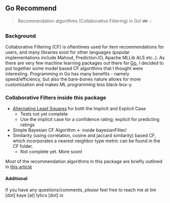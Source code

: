 ## Go Recommend 

> Recommendation algorithms (Collaborative Filtering) in Go! 
> :family: :bulb:

### Background 
Collaborative Filtering (CF) is oftentimes used for item recommendations for users, and many libraries exist for other languages (popular implementations include Mahout, Prediction.IO, Apache MLLib ALS etc..). As there are very few machine learning packages out there for [Go](http://www.golang.org), I decided to put together some model based CF algorithms that I thought were interesting. Programming in Go has many benefits - namely speed/efficiency, but also the bare-bones nature allows for more customization and makes ML programming less black-box-y. 

### Collaborative Filters inside this package

- [Alternating Least Squares](http://labs.yahoo.com/files/HuKorenVolinsky-ICDM08.pdf) for both the Implicit and Explicit Case
	* Tests not yet complete
	* Use the implicit case for a confidence rating; explicit for predicting ratings
- Simple Bayesian CF Algorithm <- inside bayesianFilter/
- Similarity (using correlation, cosine and jaccard similarity) based CF, which incorporates a nearest neighbor type metric can be found in the CF folder.
	* Not complete yet. More soon! 

*Most* of the recommendation algorithms in this package are briefly outlined in [this article](http://www.hindawi.com/journals/aai/2009/421425/)


#### Additional

If you have any questions/comments, *please* feel free to reach me at tim [dot] kaye [at] lytics [dot] io




